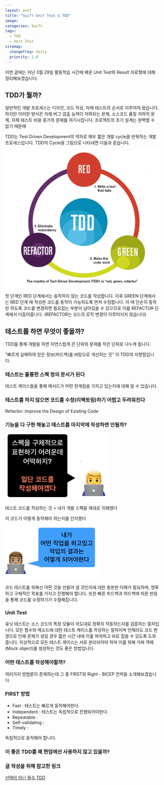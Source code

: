 ```yaml
---
layout: post
title: "Swift Unit Test & TDD"
image:
categories: Swift
tags: 
  - TDD
  - Unit Test
sitemap:
  changefreq: daily
  priority: 1.0
---
```




이번 글에는 지난 3월 29일 활동학습 시간에 배운 Unit Test와 Result 자료형에 대해 정리해보겠습니다.



## TDD가 뭘까?

일반적인 개발 프로세스는 디자인, 코드 작성, 자체 테스트의 순서로 이루어져 왔습니다. 하지만 이러한 방식은 자체 버그 검출 능력이 저하되는 문제, 소스코드 품질 저하의 문제, 자체 테스트 비용 증가의 문제를 야기시킵니다. 프로젝트의 초기 설계는 완벽할 수 없기 때문에 



TDD는 Test Driven Development의 약자로 매우 짧은 개발 cycle을 반복하는 개발 프로세스입니다. TDD의 Cycle을 그림으로 나타내면 다음과 같습니다. 

<img src="../../assets/Swift/TDD.png" alt="TDD" style="zoom:50%;" />

첫 단계인 RED 단계에서는 동작하지 않는 코드를 작성합니다. 이후 GREEN 단계에서는 RED 단계 때 작성한 코드를 동작이 가능하도록 먼저 수정합니다. 이 때 단순히 동작만 하도록 코드를 변경하면 필요없는 부분이 남아있을 수 있으므로 이를 REFACTOR 단계에서 다듬어줍니다. (REFACTOR는 코드의 로직 변경이 이루어지지 않습니다)











## 테스트를 하면 무엇이 좋을까?

TDD를 통해 개발을 하면 자연스럽게 큰 단위의 문제를 작은 단위로 나누게 됩니다.

"빠르게 실패하여 얻은 정보(피드백)를 바탕으로 개선하는 것" 이 TDD의 지향점입니다.



### 테스트는 훌륭한 스펙 정의 문서가 된다

테스트 케이스들을 통해 메서드가 어떤 한계점을 가지고 있는지에 대해 알 수 있습니다. 



### 테스트를 하지 않으면 코드를 수정(리팩토링)하기 어렵고 두려워진다

Refactor: Improve the Design of Existing Code



### 기능을 다 구현 해놓고 테스트를 마지막에 작성하면 안될까?

<img src="../../assets/Swift/JustCode.png" alt="JustCode" style="zoom:33%;" />

테스트 코드를 작성하는 것 = 내가 개발 스펙을 제대로 이해했다

이 코드가 어떻게 동작해야 하는지를 인지했다

<img src="../../assets/Swift/IKnow.png" alt="IKnow" style="zoom:33%;" />

코드 테스트를 위해선 어떤 것을 만들어 낼 것인지에 대한 충분한 이해가 필요하며, 명확하고 구체적인 목표를 가지고 진행해야 합니다. 또한 빠른 피드백과 피드백에 따른 반응을 통해 코드를 수정하기가 수월해집니다.





### Unit Test

유닛 테스트는 소스 코드의 특정 모듈이 의도대로 정확히 작동하는지를 검증하는 절차입니다. 모든 함수와 메소드에 대한 테스트 케이스를 작성하는 절차이며 언제라도 코드 변경으로 인해 문제가 생길 경우 짧은 시간 내에 이를 파악하고 바로 잡을 수 있도록 도와줍니다. 이상적으로 모든 테스트 케이스는 서로 분리되어야 하며 이를 위해 가짜 객체(Mock object)를 생성하는 것도 좋은 방법입니다.



### 어떤 테스트를 작성해야할까?

여러가지 방법론이 존재하는데 그 중 FIRST와 Right - BICEP 전략을 소개해보겠습니다.



### FIRST 방법

- Fast : 테스트는 빠르게 동작해야한다.
- Independent : 테스트는 독립적으로 진행되어야한다.
- Repeatable : 
- Self-validating : 
- Timely : 

 독립적으로 동작해야 합니다.



### 이 좋은 TDD를 왜 현업에선 사용하지 않고 있을까?



### 글 작성을 위해 참고한 링크

[선택이 아닌 필수 TDD](https://ahea.wordpress.com/2018/09/10/%EC%84%A0%ED%83%9D%EC%9D%B4-%EC%95%84%EB%8B%8C-%ED%95%84%EC%88%98-tdd/)

